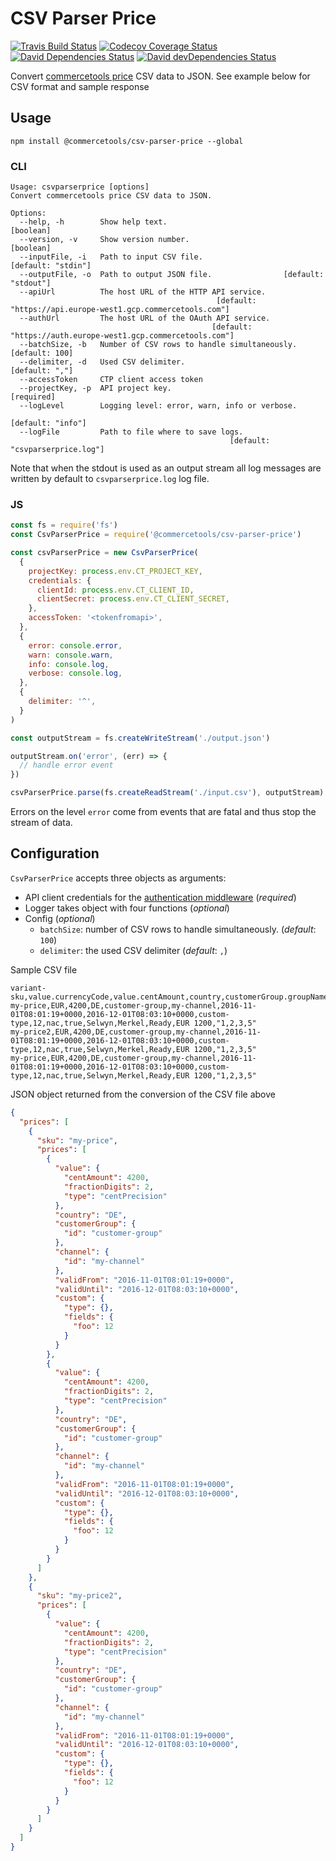 # CSV Parser Price

[![Travis Build Status][travis-icon]][travis]
[![Codecov Coverage Status][codecov-icon]][codecov]
[![David Dependencies Status][david-icon]][david]
[![David devDependencies Status][david-dev-icon]][david-dev]

Convert [commercetools price](https://docs.commercetools.com/api/types#price) CSV data to JSON. See example below for CSV format and sample response

## Usage

`npm install @commercetools/csv-parser-price --global`

### CLI

```
Usage: csvparserprice [options]
Convert commercetools price CSV data to JSON.

Options:
  --help, -h        Show help text.                                    [boolean]
  --version, -v     Show version number.                               [boolean]
  --inputFile, -i   Path to input CSV file.                   [default: "stdin"]
  --outputFile, -o  Path to output JSON file.                [default: "stdout"]
  --apiUrl          The host URL of the HTTP API service.
                                              [default: "https://api.europe-west1.gcp.commercetools.com"]
  --authUrl         The host URL of the OAuth API service.
                                             [default: "https://auth.europe-west1.gcp.commercetools.com"]
  --batchSize, -b   Number of CSV rows to handle simultaneously.  [default: 100]
  --delimiter, -d   Used CSV delimiter.                           [default: ","]
  --accessToken     CTP client access token
  --projectKey, -p  API project key.                                  [required]
  --logLevel        Logging level: error, warn, info or verbose.
                                                               [default: "info"]
  --logFile         Path to file where to save logs.
                                                 [default: "csvparserprice.log"]
```

Note that when the stdout is used as an output stream all log messages are written by default to `csvparserprice.log` log file.

### JS

```js
const fs = require('fs')
const CsvParserPrice = require('@commercetools/csv-parser-price')

const csvParserPrice = new CsvParserPrice(
  {
    projectKey: process.env.CT_PROJECT_KEY,
    credentials: {
      clientId: process.env.CT_CLIENT_ID,
      clientSecret: process.env.CT_CLIENT_SECRET,
    },
    accessToken: '<tokenfromapi>',
  },
  {
    error: console.error,
    warn: console.warn,
    info: console.log,
    verbose: console.log,
  },
  {
    delimiter: '^',
  }
)

const outputStream = fs.createWriteStream('./output.json')

outputStream.on('error', (err) => {
  // handle error event
})

csvParserPrice.parse(fs.createReadStream('./input.csv'), outputStream)
```

Errors on the level `error` come from events that are fatal and thus stop the stream of data.

## Configuration

`CsvParserPrice` accepts three objects as arguments:

- API client credentials for the [authentication middleware](https://commercetools.github.io/nodejs/sdk/api/sdkAuth.html) (_required_)
- Logger takes object with four functions (_optional_)
- Config (_optional_)
  - `batchSize`: number of CSV rows to handle simultaneously. (_default_: `100`)
  - `delimiter`: the used CSV delimiter (_default_: `,`)

Sample CSV file

```csv
variant-sku,value.currencyCode,value.centAmount,country,customerGroup.groupName,channel.key,validFrom,validUntil,customType,customField.foo,customField.bar,customField.current,customField.name.nl,customField.name.de,customField.status,customField.price,customField.priceset
my-price,EUR,4200,DE,customer-group,my-channel,2016-11-01T08:01:19+0000,2016-12-01T08:03:10+0000,custom-type,12,nac,true,Selwyn,Merkel,Ready,EUR 1200,"1,2,3,5"
my-price2,EUR,4200,DE,customer-group,my-channel,2016-11-01T08:01:19+0000,2016-12-01T08:03:10+0000,custom-type,12,nac,true,Selwyn,Merkel,Ready,EUR 1200,"1,2,3,5"
my-price,EUR,4200,DE,customer-group,my-channel,2016-11-01T08:01:19+0000,2016-12-01T08:03:10+0000,custom-type,12,nac,true,Selwyn,Merkel,Ready,EUR 1200,"1,2,3,5"
```

JSON object returned from the conversion of the CSV file above

```json
{
  "prices": [
    {
      "sku": "my-price",
      "prices": [
        {
          "value": {
            "centAmount": 4200,
            "fractionDigits": 2,
            "type": "centPrecision"
          },
          "country": "DE",
          "customerGroup": {
            "id": "customer-group"
          },
          "channel": {
            "id": "my-channel"
          },
          "validFrom": "2016-11-01T08:01:19+0000",
          "validUntil": "2016-12-01T08:03:10+0000",
          "custom": {
            "type": {},
            "fields": {
              "foo": 12
            }
          }
        },
        {
          "value": {
            "centAmount": 4200,
            "fractionDigits": 2,
            "type": "centPrecision"
          },
          "country": "DE",
          "customerGroup": {
            "id": "customer-group"
          },
          "channel": {
            "id": "my-channel"
          },
          "validFrom": "2016-11-01T08:01:19+0000",
          "validUntil": "2016-12-01T08:03:10+0000",
          "custom": {
            "type": {},
            "fields": {
              "foo": 12
            }
          }
        }
      ]
    },
    {
      "sku": "my-price2",
      "prices": [
        {
          "value": {
            "centAmount": 4200,
            "fractionDigits": 2,
            "type": "centPrecision"
          },
          "country": "DE",
          "customerGroup": {
            "id": "customer-group"
          },
          "channel": {
            "id": "my-channel"
          },
          "validFrom": "2016-11-01T08:01:19+0000",
          "validUntil": "2016-12-01T08:03:10+0000",
          "custom": {
            "type": {},
            "fields": {
              "foo": 12
            }
          }
        }
      ]
    }
  ]
}
```

[commercetools]: https://commercetools.com/
[commercetools-icon]: https://cdn.rawgit.com/commercetools/press-kit/master/PNG/72DPI/CT%20logo%20horizontal%20RGB%2072dpi.png
[travis]: https://travis-ci.org/commercetools/csv-parser-price
[travis-icon]: https://img.shields.io/travis/commercetools/csv-parser-price/master.svg?style=flat-square
[codecov]: https://codecov.io/gh/commercetools/csv-parser-price
[codecov-icon]: https://img.shields.io/codecov/c/github/commercetools/csv-parser-price.svg?style=flat-square
[david]: https://david-dm.org/commercetools/csv-parser-price
[david-icon]: https://img.shields.io/david/commercetools/csv-parser-price.svg?style=flat-square
[david-dev]: https://david-dm.org/commercetools/csv-parser-price?type=dev
[david-dev-icon]: https://img.shields.io/david/dev/commercetools/csv-parser-price.svg?style=flat-square
